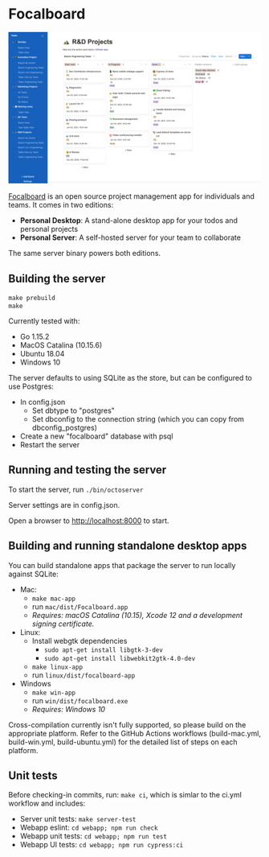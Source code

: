 # Focalboard

[![Focalboard](website/site/static/img/hero.png)](http://www.focalboard.com)

[Focalboard](http://www.focalboard.com) is an open source project management app for individuals and teams. It comes in two editions:
* **Personal Desktop**: A stand-alone desktop app for your todos and personal projects
* **Personal Server**: A self-hosted server for your team to collaborate

The same server binary powers both editions.

## Building the server

```
make prebuild
make
```

Currently tested with:
* Go 1.15.2
* MacOS Catalina (10.15.6)
* Ubuntu 18.04
* Windows 10

The server defaults to using SQLite as the store, but can be configured to use Postgres:
* In config.json
	* Set dbtype to "postgres"
	* Set dbconfig to the connection string (which you can copy from dbconfig_postgres)
* Create a new "focalboard" database with psql
* Restart the server

## Running and testing the server

To start the server, run `./bin/octoserver`

Server settings are in config.json.

Open a browser to [http://localhost:8000](http://localhost:8000) to start.

## Building and running standalone desktop apps

You can build standalone apps that package the server to run locally against SQLite:

* Mac:
    * `make mac-app`
    * run `mac/dist/Focalboard.app`
    * *Requires: macOS Catalina (10.15), Xcode 12 and a development signing certificate.*
* Linux:
    * Install webgtk dependencies
        * `sudo apt-get install libgtk-3-dev`
        * `sudo apt-get install libwebkit2gtk-4.0-dev`
    * `make linux-app`
    * run `linux/dist/focalboard-app`
* Windows
    * `make win-app`
    * run `win/dist/focalboard.exe`
    * *Requires: Windows 10*

Cross-compilation currently isn't fully supported, so please build on the appropriate platform. Refer to the GitHub Actions workflows (build-mac.yml, build-win.yml, build-ubuntu.yml) for the detailed list of steps on each platform.

## Unit tests

Before checking-in commits, run: `make ci`, which is simlar to the ci.yml workflow and includes:
* Server unit tests: `make server-test`
* Webapp eslint: `cd webapp; npm run check`
* Webapp unit tests: `cd webapp; npm run test`
* Webapp UI tests: `cd webapp; npm run cypress:ci`
